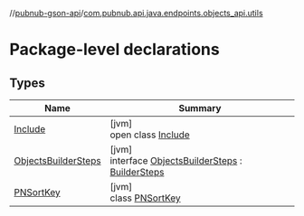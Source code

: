 //[pubnub-gson-api](../../index.md)/[com.pubnub.api.java.endpoints.objects_api.utils](index.md)

# Package-level declarations

## Types

| Name | Summary |
|---|---|
| [Include](-include/index.md) | [jvm]<br>open class [Include](-include/index.md) |
| [ObjectsBuilderSteps](-objects-builder-steps/index.md) | [jvm]<br>interface [ObjectsBuilderSteps](-objects-builder-steps/index.md) : [BuilderSteps](../com.pubnub.api.java.endpoints/-builder-steps/index.md) |
| [PNSortKey](-p-n-sort-key/index.md) | [jvm]<br>class [PNSortKey](-p-n-sort-key/index.md) |
